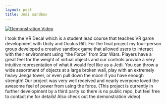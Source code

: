 ```yaml
---
layout: post
title: Jedi sandbox
---
```


[![Demonstration Video](http://img.youtube.com/vi/zqXvdnZSFrI/0.jpg)](http://www.youtube.com/watch?v=zqXvdnZSFrI)

I took the VR Decal which is a student lead course that teaches VR game development with Unity and Oculus Rift. For the final project my four-person group developed a creative sandbox game that allowed users to interact with their environment using “the Force” from Star Wars. Players have a great feel for the weight of virtual objects and our controls provide a very intuitive representation of what it would feel like as a Jedi. You can throw a wide assortment of objects at a large broken wall, play with an extremely heavy Jenga tower, or even pull down the moon if you have enough strength! Our project was very well received and nearly everyone loved the awesome feel of power from using the force. (This project is currently in further development by a third party so there is no public repo, but feel free to contact me for details! Also check out the demonstration video)